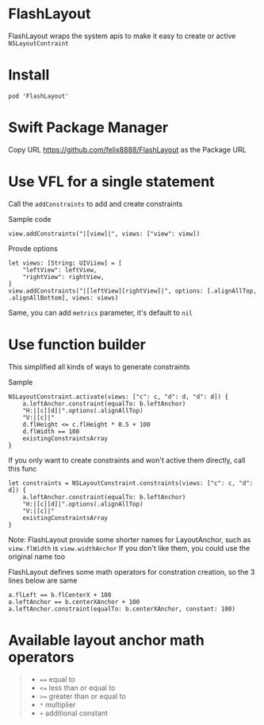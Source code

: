 # FlashLayout
FlashLayout wraps the system apis to make it easy to create or active `NSLayoutContraint`

# Install
`pod 'FlashLayout'`

# Swift Package Manager
Copy URL https://github.com/felix8888/FlashLayout as the Package URL

# Use VFL for a single statement
Call the `addConstraints` to add and create constraints

Sample code
```
view.addConstraints("|[view]|", views: ["view": view])
```
Provde options
```
let views: [String: UIViiew] = [
    "leftView": leftView,
    "rightView": rightView,
]
view.addConstraints("|[leftView][rightView]|", options: [.alignAllTop, .alignAllBottom], views: views)

```
Same, you can add `metrics` parameter, it's default to `nil`

# Use function builder
This simplified all kinds of ways to generate constraints

Sample
```
NSLayoutConstraint.activate(views: ["c": c, "d": d, "d": d]) {
    a.leftAnchor.constraint(equalTo: b.leftAnchor)
    "H:|[c][d]|".options(.alignAllTop)
    "V:|[c]|"
    d.flHeight <= c.flHeight * 0.5 + 100
    d.flWidth == 100
    existingConstraintsArray
}
```

If you only want to create constraints and won't active them directly, call this func
```
let constraints = NSLayoutConstraint.constraints(views: ["c": c, "d": d]) {
    a.leftAnchor.constraint(equalTo: b.leftAnchor)
    "H:|[c][d]|".options(.alignAllTop)
    "V:|[c]|"
    existingConstraintsArray
}
```

Note: FlashLayout provide some shorter names for LayoutAnchor, such as `view.flWidth` is `view.widthAnchor`
If you don't like them, you could use the original name too

FlashLayout defines some math operators for constration creation, so the 3 lines below are same
```
a.flLeft == b.flCenterX + 100
a.leftAnchor == b.centerXAnchor + 100
a.leftAnchor.constraint(equalTo: b.centerXAnchor, constant: 100)
```

# Available layout anchor math operators
> - `==` equal to
> - `<=` less than or equal to
> - `>=` greater than or equal to
> - `*`  multiplier
> - `+`  additional constant

